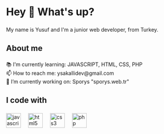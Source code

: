 <h1 align="left">Hey 👋 What's up?</h1>

###

<p align="left">My name is Yusuf and I'm a junior web developer, from Turkey.</p>

###

<h2 align="left">About me</h2>

###

<p align="left">📚 I'm currently learning: JAVASCRIPT, HTML, CSS, PHP <br>📫 How to reach me: ysakallidev@gmail.com<br>🔭 I’m currently working on: Sporys "sporys.web.tr"</p>

###

<h2 align="left">I code with</h2>

###

<div align="left">
  <img src="https://cdn.jsdelivr.net/gh/devicons/devicon/icons/javascript/javascript-original.svg" height="40" alt="javascript logo"  />
  <img width="12" />
  <img src="https://cdn.jsdelivr.net/gh/devicons/devicon/icons/html5/html5-original.svg" height="40" alt="html5 logo"  />
  <img width="12" />
  <img src="https://cdn.jsdelivr.net/gh/devicons/devicon/icons/css3/css3-original.svg" height="40" alt="css3 logo"  />
  <img width="12" />
  <img src="https://cdn.jsdelivr.net/gh/devicons/devicon/icons/php/php-original.svg" height="40" alt="php logo"  />
</div>

###

